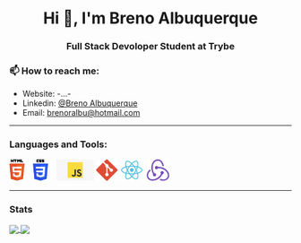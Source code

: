 <h1 align="center">Hi 👋, I'm Breno Albuquerque</h1>
<h3 align="center">Full Stack Devoloper Student at Trybe</h3>

### 📫 How to reach me:

- Website: -...-
- Linkedin: [@Breno Albuquerque](https://www.linkedin.com/in/breno-albuquerque/)
- Email: brenoralbu@hotmail.com

---

### Languages and Tools:  

<code><img height="38" src="./Images/html5.png" alt="html5"/></code>
<code><img height="38" src="./Images/css3.png" alt="css3"/></code>
<code><img height="38" src="./Images/javascript.png" alt="Java Script"></code>
<code><img height="38" src="./Images/git.png" alt="git"/></code>
<code><img height="38" src="./Images/react.png" alt="react"></code>
<code><img height="38" src="./Images/redux.png" alt="redux"></code>

---

### Stats

<a target="_blank" href="https://github.com/Breno-Albuquerque">
  <img align="center" height="160" src="https://github-readme-stats.vercel.app/api?username=breno-albuquerque&show_icons=true&theme=dark&count_private=true&hide_border=true&include_all_commits=true" />
</a>

<a target="_blank" href="https://github.com/Breno-Albuquerque">
  <img align="center" height="160" src="https://github-readme-stats.vercel.app/api/top-langs/?username=breno-albuquerque&layout=compact&show_icons=true&hide_border=true&theme=dark&langs_count=10" />
</a>
